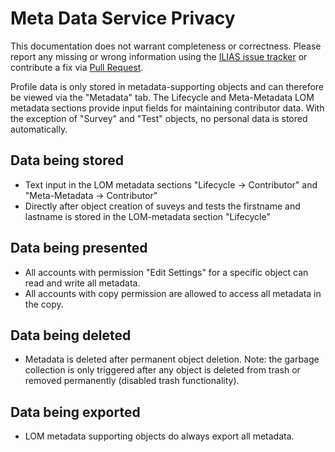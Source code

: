 # Meta Data Service Privacy

This documentation does not warrant completeness or correctness. Please report any
missing or wrong information using the [ILIAS issue tracker](https://mantis.ilias.de)
or contribute a fix via [Pull Request](docs/development/contributing.md#pull-request-to-the-repositories).

Profile data is only stored in metadata-supporting objects and can therefore be viewed via the "Metadata" tab. 
The Lifecycle and Meta-Metadata LOM metadata sections provide input fields for maintaining contributor data.
With the exception of "Survey" and "Test" objects, no personal data is stored automatically.

## Data being stored

- Text input in the LOM metadata sections "Lifecycle -> Contributor" and "Meta-Metadata -> Contributor"
- Directly after object creation of suveys and tests the firstname and lastname is stored in the
  LOM-metadata section "Lifecycle"
  
## Data being presented

- All accounts with permission "Edit Settings" for a specific object can read and write all metadata.
- All accounts with copy permission are allowed to access all metadata in the copy. 
  
  
## Data being deleted

- Metadata is deleted after permanent object deletion. Note: the garbage collection is only triggered after any object is deleted from trash 
  or removed permanently (disabled trash functionality).


## Data being exported 

- LOM metadata supporting objects do always export all metadata. 
  
